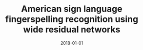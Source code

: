 ---
# Documentation: https://wowchemy.com/docs/managing-content/

title: American sign language fingerspelling recognition using wide residual networks
subtitle: ''
summary: ''
authors:
- Kacper Kania
- markowska-kaczmar
tags: []
categories: []
date: '2018-01-01'
lastmod: 2022-10-07T04:58:19Z
featured: false
draft: false

# Featured image
# To use, add an image named `featured.jpg/png` to your page's folder.
# Focal points: Smart, Center, TopLeft, Top, TopRight, Left, Right, BottomLeft, Bottom, BottomRight.
image:
  caption: ''
  focal_point: ''
  preview_only: false

# Projects (optional).
#   Associate this post with one or more of your projects.
#   Simply enter your project's folder or file name without extension.
#   E.g. `projects = ["internal-project"]` references `content/project/deep-learning/index.md`.
#   Otherwise, set `projects = []`.
projects: []
publishDate: '2022-10-07T04:58:18.734390Z'
publication_types:
- '1'
abstract: ''
publication: '*Artificial Intelligence and Soft Computing : 17th International Conference,
  ICAISC 2018, Zakopane, Poland, June 3-7, 2018 : proceedings. Pt. 1*'
doi: 10.1007/978-3-319-91253-0_10
---